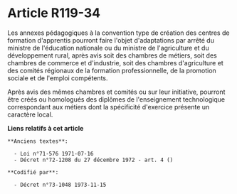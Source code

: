 # Article R119-34

Les annexes pédagogiques à la convention type de création des centres de formation d'apprentis pourront faire l'objet
d'adaptations par arrêté du ministre de l'éducation nationale ou du ministre de l'agriculture et du développement rural,
après avis soit des chambres de métiers, soit des chambres de commerce et d'industrie, soit des chambres d'agriculture et des
comités régionaux de la formation professionnelle, de la promotion sociale et de l'emploi compétents.

Après avis des mêmes chambres et comités ou sur leur initiative, pourront être créés ou homologués des diplômes de
l'enseignement technologique correspondant aux métiers dont la spécificité d'exercice présente un caractère local.

**Liens relatifs à cet article**

	**Anciens textes**:

	  - Loi n°71-576 1971-07-16
	  - Décret n°72-1208 du 27 décembre 1972 - art. 4 ()

	**Codifié par**:

	  - Décret n°73-1048 1973-11-15
